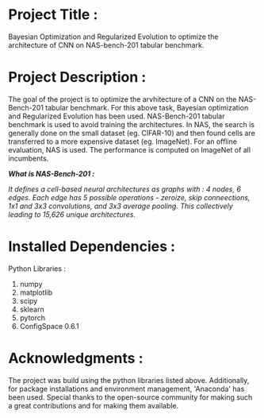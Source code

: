 # **Project Title :**

Bayesian Optimization and Regularized Evolution to optimize the architecture of CNN on NAS-bench-201 tabular benchmark.

# **Project Description :**

The goal of the project is to optimize the arvhitecture of a CNN on the NAS-Bench-201 tabular benchmark.
For this above task, Bayesian optimization and Regularized Evolution has been used.
NAS-Bench-201 tabular benchmark is used to avoid training the architectures.
In NAS, the search is generally done on the small dataset (eg. CIFAR-10) and then found cells are transferred to a more expensive dataset (eg. ImageNet).
For an offline evaluation, NAS is used. The performance is computed on ImageNet of all incumbents.

***What is NAS-Bench-201 :***

*It defines a cell-based neural architectures as graphs with : 4 nodes, 6 edges.
Each edge has 5 possible operations - zeroize, skip conneections, 1x1 and 3x3 convolutions, and 3x3 average pooling. This collectively leading to 15,626 unique architectures.*

# **Installed Dependencies :**

Python Libraries :
1. numpy
2. matplotlib
3. scipy
4. sklearn
5. pytorch
6. ConfigSpace 0.6.1

# **Acknowledgments :**

The project was build using the python libraries listed above. 
Additionally, for package installations and environment management, 'Anaconda' has been used.
Special thanks to the open-source community for making such a great contributions and for making them available.
